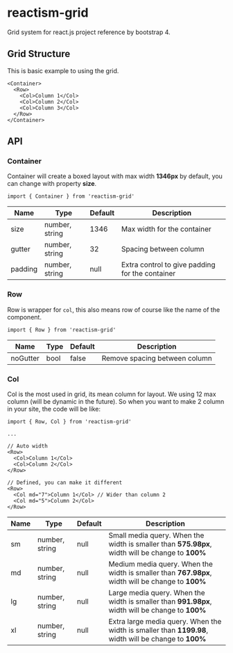 # reactism-grid

Grid system for react.js project reference by bootstrap 4.

## Grid Structure

This is basic example to using the grid.

```
<Container>
  <Row>
    <Col>Column 1</Col>
    <Col>Column 2</Col>
    <Col>Column 3</Col>
  </Row>
</Container>
```

## API

### Container

Container will create a boxed layout with max width **1346px** by default, you can change with property **size**.

```import { Container } from 'reactism-grid'```

|Name|Type|Default|Description|
|--|--|--|--|
|size|number, string|1346|Max width for the container|
|gutter|number, string|32|Spacing between column|
|padding|number, string|null|Extra control to give padding for the container|

### Row

Row is wrapper for `col`, this also means row of course like the name of the component.

```import { Row } from 'reactism-grid'```

|Name|Type|Default|Description|
|--|--|--|--|
|noGutter|bool|false|Remove spacing between column|

### Col

Col is the most used in grid, its mean column for layout. We using 12 max column (will be dynamic in the future). So when you want to make 2 column in your site, the code will be like:

```
import { Row, Col } from 'reactism-grid'

...

// Auto width
<Row>
  <Col>Column 1</Col>
  <Col>Column 2</Col>
</Row>

// Defined, you can make it different
<Row>
  <Col md="7">Column 1</Col> // Wider than column 2
  <Col md="5">Column 2</Col>
</Row>
```

|Name|Type|Default|Description|
|--|--|--|--|
|sm|number, string|null|Small media query. When the width is smaller than **575.98px**, width will be change to **100%**|
|md|number, string|null|Medium media query. When the width is smaller than **767.98px**, width will be change to **100%**|
|lg|number, string|null|Large media query. When the width is smaller than **991.98px**, width will be change to **100%**|
|xl|number, string|null|Extra large media query. When the width is smaller than **1199.98**, width will be change to **100%**|
